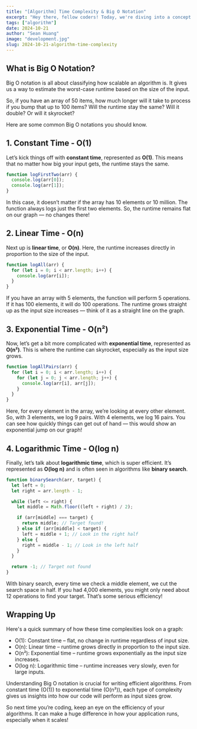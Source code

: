 ```yaml
---
title: "[Algorithm] Time Complexity & Big O Notation"
excerpt: "Hey there, fellow coders! Today, we're diving into a concept that's super important for anyone who writes algorithms: Big O notation. It helps us understand how an algorithm performs as the size of its input grows. Think of it as a way to measure the efficiency of our code. Let’s break it down into bite-sized pieces, along with some relatable examples."
tags: ["algorithm"]
date: 2024-10-21
author: "Sean Huang"
image: "development.jpg"
slug: 2024-10-21-algorithm-time-complexity
---
```


## What is Big O Notation?

Big O notation is all about classifying how scalable an algorithm is. It gives us a way to estimate the worst-case runtime based on the size of the input.

So, if you have an array of 50 items, how much longer will it take to process if you bump that up to 100 items? Will the runtime stay the same? Will it double? Or will it skyrocket?

Here are some common Big O notations you should know.

## 1. Constant Time - O(1)

Let’s kick things off with **constant time**, represented as **O(1)**. This means that no matter how big your input gets, the runtime stays the same.

```javascript
function logFirstTwo(arr) {
  console.log(arr[0]);
  console.log(arr[1]);
}
```

In this case, it doesn’t matter if the array has 10 elements or 10 million. The function always logs just the first two elements. So, the runtime remains flat on our graph — no changes there!

## 2. Linear Time - O(n)

Next up is **linear time**, or **O(n)**. Here, the runtime increases directly in proportion to the size of the input.

```javascript
function logAll(arr) {
  for (let i = 0; i < arr.length; i++) {
    console.log(arr[i]);
  }
}
```

If you have an array with 5 elements, the function will perform 5 operations. If it has 100 elements, it will do 100 operations. The runtime grows straight up as the input size increases — think of it as a straight line on the graph.

## 3. Exponential Time - O(n²)

Now, let’s get a bit more complicated with **exponential time**, represented as **O(n²)**. This is where the runtime can skyrocket, especially as the input size grows.

```javascript
function logAllPairs(arr) {
  for (let i = 0; i < arr.length; i++) {
    for (let j = 0; j < arr.length; j++) {
      console.log(arr[i], arr[j]);
    }
  }
}
```

Here, for every element in the array, we’re looking at every other element. So, with 3 elements, we log 9 pairs. With 4 elements, we log 16 pairs. You can see how quickly things can get out of hand — this would show an exponential jump on our graph!

## 4. Logarithmic Time - O(log n)

Finally, let’s talk about **logarithmic time**, which is super efficient. It’s represented as **O(log n)** and is often seen in algorithms like **binary search**.

```javascript
function binarySearch(arr, target) {
  let left = 0;
  let right = arr.length - 1;

  while (left <= right) {
    let middle = Math.floor((left + right) / 2);

    if (arr[middle] === target) {
      return middle; // Target found!
    } else if (arr[middle] < target) {
      left = middle + 1; // Look in the right half
    } else {
      right = middle - 1; // Look in the left half
    }
  }

  return -1; // Target not found
}
```

With binary search, every time we check a middle element, we cut the search space in half. If you had 4,000 elements, you might only need about 12 operations to find your target. That’s some serious efficiency!

## Wrapping Up

Here's a quick summary of how these time complexities look on a graph:

- O(1): Constant time – flat, no change in runtime regardless of input size.
- O(n): Linear time – runtime grows directly in proportion to the input size.
- O(n²): Exponential time – runtime grows exponentially as the input size increases.
- O(log n): Logarithmic time – runtime increases very slowly, even for large inputs.

Understanding Big O notation is crucial for writing efficient algorithms. From constant time (O(1)) to exponential time (O(n²)), each type of complexity gives us insights into how our code will perform as input sizes grow.

So next time you’re coding, keep an eye on the efficiency of your algorithms. It can make a huge difference in how your application runs, especially when it scales!
